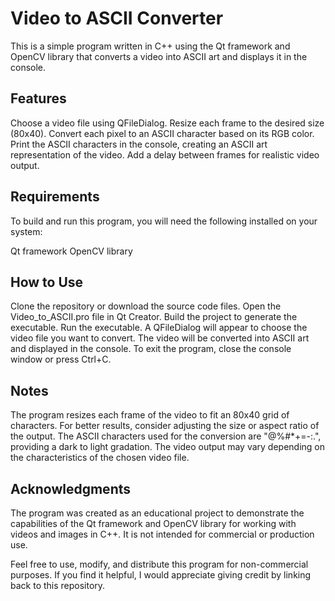 # Video to ASCII Converter

This is a simple program written in C++ using the Qt framework and OpenCV library that converts a video into ASCII art and displays it in the console.

## Features

Choose a video file using QFileDialog.
Resize each frame to the desired size (80x40).
Convert each pixel to an ASCII character based on its RGB color.
Print the ASCII characters in the console, creating an ASCII art representation of the video.
Add a delay between frames for realistic video output.
## Requirements

To build and run this program, you will need the following installed on your system:

Qt framework
OpenCV library
## How to Use

Clone the repository or download the source code files.
Open the Video_to_ASCII.pro file in Qt Creator.
Build the project to generate the executable.
Run the executable.
A QFileDialog will appear to choose the video file you want to convert.
The video will be converted into ASCII art and displayed in the console.
To exit the program, close the console window or press Ctrl+C.
## Notes

The program resizes each frame of the video to fit an 80x40 grid of characters. For better results, consider adjusting the size or aspect ratio of the output.
The ASCII characters used for the conversion are "@%#*+=-:.", providing a dark to light gradation.
The video output may vary depending on the characteristics of the chosen video file.

## Acknowledgments

The program was created as an educational project to demonstrate the capabilities of the Qt framework and OpenCV library for working with videos and images in C++. It is not intended for commercial or production use.

Feel free to use, modify, and distribute this program for non-commercial purposes. If you find it helpful, I would appreciate giving credit by linking back to this repository.
